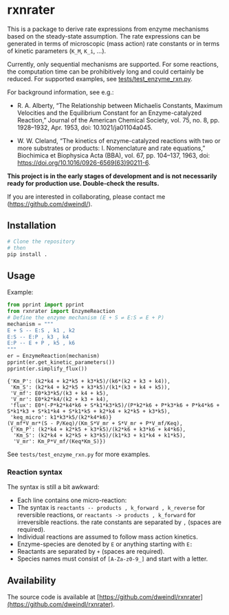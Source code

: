# rxnrater

This is a package to derive rate expressions from enzyme mechanisms based on
the steady-state assumption. The rate expressions can be generated in terms of
microscopic (mass action) rate constants or in terms of kinetic parameters
(`K_M`, `K_i`, ...).

Currently, only sequential mechanisms are supported. For some reactions, the
computation time can be prohibitively long and could certainly be reduced.
For supported examples, see
[tests/test_enzyme_rxn.py](https://github.com/dweindl/rxnrater/blob/main/tests/test_enzyme_rxn.py).

For background information, see e.g.:

* R. A. Alberty, “The Relationship between Michaelis Constants,
  Maximum Velocities and the Equilibrium Constant for an Enzyme-catalyzed
  Reaction,” Journal of the American Chemical Society,
  vol. 75, no. 8, pp. 1928–1932, Apr. 1953, doi: 10.1021/ja01104a045.

* W. W. Cleland, “The kinetics of enzyme-catalyzed reactions with two or more
  substrates or products: I. Nomenclature and rate equations,”
  Biochimica et Biophysica Acta (BBA), vol. 67, pp. 104–137, 1963,
  doi: https://doi.org/10.1016/0926-6569(63)90211-6.

**This project is in the early stages of development and is not necessarily
ready for production use. Double-check the results.**

If you are interested in collaborating, please contact me
(https://github.com/dweindl/).

## Installation

```bash
# Clone the repository
# then
pip install .
```

## Usage

Example:

```python
from pprint import pprint
from rxnrater import EnzymeReaction
# Define the enzyme mechanism (E + S ⇌ E:S ⇌ E + P)
mechanism = """
E + S -- E:S , k1 , k2
E:S -- E:P , k3 , k4
E:P -- E + P , k5 , k6
"""
er = EnzymeReaction(mechanism)
pprint(er.get_kinetic_parameters())
pprint(er.simplify_flux())
```
```
{'Km_P': (k2*k4 + k2*k5 + k3*k5)/(k6*(k2 + k3 + k4)),
 'Km_S': (k2*k4 + k2*k5 + k3*k5)/(k1*(k3 + k4 + k5)),
 'V_mf': E0*k3*k5/(k3 + k4 + k5),
 'V_mr': E0*k2*k4/(k2 + k3 + k4),
 'flux': E0*(-P*k2*k4*k6 + S*k1*k3*k5)/(P*k2*k6 + P*k3*k6 + P*k4*k6 + S*k1*k3 + S*k1*k4 + S*k1*k5 + k2*k4 + k2*k5 + k3*k5),
 'keq_micro': k1*k3*k5/(k2*k4*k6)}
(V_mf*V_mr*(S - P/Keq)/(Km_S*V_mr + S*V_mr + P*V_mf/Keq),
 {'Km_P': (k2*k4 + k2*k5 + k3*k5)/(k2*k6 + k3*k6 + k4*k6),
  'Km_S': (k2*k4 + k2*k5 + k3*k5)/(k1*k3 + k1*k4 + k1*k5),
  'V_mr': Km_P*V_mf/(Keq*Km_S)})
```
See `tests/test_enzyme_rxn.py` for more examples.

### Reaction syntax

The syntax is still a bit awkward:

* Each line contains one micro-reaction:
* The syntax is `reactants -- products , k_forward , k_reverse`
  for reversible reactions, or
  `reactants -> products , k_forward` for irreversible reactions.
  the rate constants are separated by ` , ` (spaces are required).
* Individual reactions are assumed to follow mass action kinetics.
* Enzyme-species are denoted by `E` or anything starting with `E:`
* Reactants are separated by ` + ` (spaces are required).
* Species names must consist of `[A-Za-z0-9_]` and start with a letter.

## Availability

The source code is available at [https://github.com/dweindl/rxnrater](https://github.com/dweindl/rxnrater).
